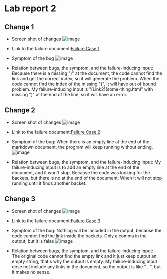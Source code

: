 # Lab report 2

## Change 1
- Screen shot of changes
![image](https://user-images.githubusercontent.com/59184714/164493416-a0d0d688-022a-4241-b90c-9e960c63e463.png)


- Link to the failure document:[Failure Case 1](https://github.com/Henryfzh/CSE-15L-Markdown-parser/commit/7277c0023d2f7eed91859f0ee361c6d6888206b1)

- Symptom of the bug
![image](https://user-images.githubusercontent.com/59184714/164497409-11f6edae-c9df-4089-b440-dfd18cc6b841.png)

- Relation between bugs, the symptom, and the failure-inducing input:
Because there is a missing ")" at the document, the code cannot find the link and get the correct index, so it will generate the problem. When the code cannot find the index of the missing ")", it will have out of bound problem. My failure-inducing input is "[Link2](some-thing.html" with missing ")" at the end of the line, so it will have an error.

## Change 2
- Screen shot of changes
![image](https://user-images.githubusercontent.com/59184714/164566551-433e03bd-8447-4f4c-bb67-eb32803528f1.png)

- Link to the failure document:[Failure Case 2](https://github.com/Henryfzh/CSE-15L-Markdown-parser/commit/21d95402730b00f7734697639fb163bd345ad035#diff-c30dbff4e529133282d848da192ac83e5d6f1c7593c0e31db0e4104f43178d3e)
- Symptom of the bug:
When there is an empty line at the end of the markdown document, the program will keep running without ending. 
![image](https://user-images.githubusercontent.com/59184714/164566955-b38c2063-1cef-4f6c-8200-12e3dec8d520.png)

- Relation between bugs, the symptom, and the failure-inducing input:
My failure-inducing input is to add an empty line at the end of the document, and it won't stop. Because the code was looking for the backets, but there is no at the end of the document. When it will not stop running until it finds another backet.

## Change 3
- Screen shot of changes
![image](https://user-images.githubusercontent.com/59184714/164507658-f7ac39d3-43f3-4fa2-a2cd-029dab922804.png)

- Link to the failure document:[Failure Case 3](https://github.com/Henryfzh/CSE-15L-Markdown-parser/commit/c9e1964cf3651656aa5fcf9dbf693932aece33be)

- Symptom of the bug:
Nothing will be included in the output, because the code cannot find the link inside the backets. Only a comma in the output, but it is false
![image](https://user-images.githubusercontent.com/59184714/164509063-3f3214b4-1c9a-4d39-91d1-5243de8c66fe.png)


- Relation between bugs, the symptom, and the failure-inducing input:
The original code cannot find the empty link and it just keep output an empty string, that's why the output is empty. My failure-inducing input dose not include any links in the document, so the output is like " , ", but it makes no sense.

